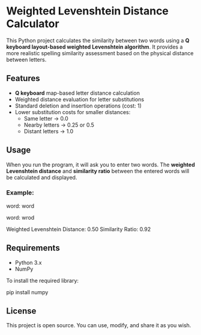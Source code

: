 # Weighted Levenshtein Distance Calculator

This Python project calculates the similarity between two words using a **Q keyboard layout-based weighted Levenshtein algorithm**. It provides a more realistic spelling similarity assessment based on the physical distance between letters.

## Features

- **Q keyboard** map-based letter distance calculation
- Weighted distance evaluation for letter substitutions
- Standard deletion and insertion operations (cost: 1)
- Lower substitution costs for smaller distances:
  - Same letter → 0.0
  - Nearby letters → 0.25 or 0.5
  - Distant letters → 1.0

## Usage

When you run the program, it will ask you to enter two words. The **weighted Levenshtein distance** and **similarity ratio** between the entered words will be calculated and displayed.

### Example:

word: word

word: wrod

Weighted Levenshtein Distance: 0.50
Similarity Ratio: 0.92

## Requirements

- Python 3.x  
- NumPy

To install the required library:

pip install numpy

## License

This project is open source. You can use, modify, and share it as you wish.